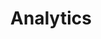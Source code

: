 ---
layout: page
title: Analytics
permalink: /analytics/
categories: ideas
short-description: using algorithms to derive insights from legal data
---